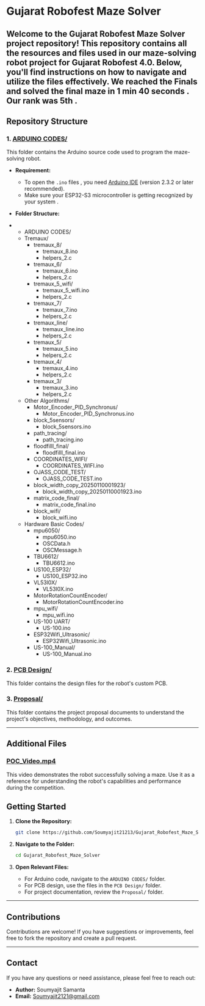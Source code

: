 # Gujarat Robofest Maze Solver

Welcome to the **Gujarat Robofest Maze Solver** project repository! This repository contains all the resources and files used in our maze-solving robot project for Gujarat Robofest 4.0. Below, you'll find instructions on how to navigate and utilize the files effectively.
We reached the Finals and solved the final maze in 1 min 40 seconds .
Our rank was 5th . 
---

## Repository Structure

### 1. [ARDUINO CODES/](./ARDUINO%20CODES)

This folder contains the Arduino source code used to program the maze-solving robot.

- **Requirement:**
  - To open the `.ino` files , you need [Arduino IDE](https://www.arduino.cc/en/software) (version 2.3.2 or later recommended).
  - Make sure your ESP32-S3 microcontroller is getting recognized by your system .
 
- **Folder Structure:**
- - ARDUINO CODES/
  - Tremaux/
    - tremaux_8/
      - tremaux_8.ino
      - helpers_2.c
    - tremaux_6/
      - tremaux_6.ino
      - helpers_2.c
    - tremaux_5_wifi/
      - tremaux_5_wifi.ino
      - helpers_2.c
    - tremaux_7/
      - tremaux_7.ino
      - helpers_2.c
    - tremaux_line/
      - tremaux_line.ino
      - helpers_2.c
    - tremaux_5/
      - tremaux_5.ino
      - helpers_2.c
    - tremaux_4/
      - tremaux_4.ino
      - helpers_2.c
    - tremaux_3/
      - tremaux_3.ino
      - helpers_2.c
  - Other Algorithms/
    - Motor_Encoder_PID_Synchronus/
      - Motor_Encoder_PID_Synchronus.ino
    - block_5sensors/
      - block_5sensors.ino
    - path_tracing/
      - path_tracing.ino
    - floodfilll_final/
      - floodfilll_final.ino
    - COORDINATES_WIFI/
      - COORDINATES_WIFI.ino
    - OJASS_CODE_TEST/
      - OJASS_CODE_TEST.ino
    - block_width_copy_20250110001923/
      - block_width_copy_20250110001923.ino
    - matrix_code_final/
      - matrix_code_final.ino
    - block_wifi/
      - block_wifi.ino
  - Hardware Basic Codes/
    - mpu6050/
      - mpu6050.ino
      - OSCData.h
      - OSCMessage.h
    - TBU6612/
      - TBU6612.ino
    - US100_ESP32/
      - US100_ESP32.ino
    - VL53l0X/
      - VL53l0X.ino
    - MotorRotationCountEncoder/
      - MotorRotationCountEncoder.ino
    - mpu_wifi/
      - mpu_wifi.ino
    - US-100 UART/
      - US-100.ino
    - ESP32Wifi_Ultrasonic/
      - ESP32Wifi_Ultrasonic.ino
    - US-100_Manual/
      - US-100_Manual.ino


### 2. [PCB Design/](./PCB%20Design)

This folder contains the design files for the robot's custom PCB.


### 3. [Proposal/](./Proposal)

This folder contains the project proposal documents to understand the project's objectives, methodology, and outcomes.

---

## Additional Files

### [POC\_Video.mp4](./POC_Video.mp4)

This video demonstrates the robot successfully solving a maze. Use it as a reference for understanding the robot's capabilities and performance during the competition.


## Getting Started

1. **Clone the Repository:**

   ```bash
   git clone https://github.com/Soumyajit21213/Gujarat_Robofest_Maze_Solver.git
   ```

2. **Navigate to the Folder:**

   ```bash
   cd Gujarat_Robofest_Maze_Solver
   ```

3. **Open Relevant Files:**

   - For Arduino code, navigate to the `ARDUINO CODES/` folder.
   - For PCB design, use the files in the `PCB Design/` folder.
   - For project documentation, review the `Proposal/` folder.

---

## Contributions

Contributions are welcome! If you have suggestions or improvements, feel free to fork the repository and create a pull request.

---

## Contact

If you have any questions or need assistance, please feel free to reach out:

- **Author:** Soumyajit Samanta
- **Email:** [Soumyajit2121@gmail.com](mailto\:soumyajit2121@gmail.com)



